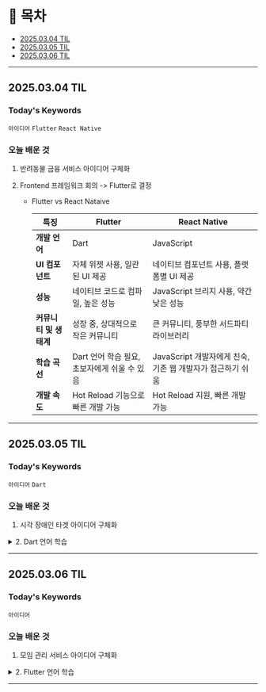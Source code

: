 # 📌 목차

- [2025.03.04 TIL](#20250304-til)
- [2025.03.05 TIL](#20250305-til)
- [2025.03.06 TIL](#20250306-til)

---

## 2025.03.04 TIL

### Today's Keywords

`아이디어` `Flutter` `React Native`

### 오늘 배운 것

1. 반려동물 금융 서비스 아이디어 구체화

2. Frontend 프레임워크 회의 -> Flutter로 결정
   
   - Flutter vs React Nataive
     
     | **특징**         | **Flutter**                  | **React Native**                       |
     | -------------- | ---------------------------- | -------------------------------------- |
     | **개발 언어**      | Dart                         | JavaScript                             |
     | **UI 컴포넌트**    | 자체 위젯 사용, 일관된 UI 제공          | 네이티브 컴포넌트 사용, 플랫폼별 UI 제공               |
     | **성능**         | 네이티브 코드로 컴파일, 높은 성능          | JavaScript 브리지 사용, 약간 낮은 성능            |
     | **커뮤니티 및 생태계** | 성장 중, 상대적으로 작은 커뮤니티          | 큰 커뮤니티, 풍부한 서드파티 라이브러리                 |
     | **학습 곡선**      | Dart 언어 학습 필요, 초보자에게 쉬울 수 있음 | JavaScript 개발자에게 친숙, 기존 웹 개발자가 접근하기 쉬움 |
     | **개발 속도**      | Hot Reload 기능으로 빠른 개발 가능     | Hot Reload 지원, 빠른 개발 가능                |

---

## 2025.03.05 TIL

### Today's Keywords

`아이디어` `Dart`

### 오늘 배운 것

1. 시각 장애인 타겟 아이디어 구체화

<details>
<summary>2. Dart 언어 학습</summary>

# Dart 언어 기본 정리

Dart는 Google에서 개발한 프로그래밍 언어로, 특히 Flutter 프레임워크에서 많이 사용됩니다. 
Dart의 주요 특징 중 하나는 Null Safety이며, 정적 타입을 지원합니다.
아래에서 Dart의 기본 개념을 정리해 보겠습니다.

## 1. 변수 선언하기
Dart에서는 `var`, `final`, `const`, `late` 키워드를 사용하여 변수를 선언할 수 있습니다.

- `var`: 타입을 자동으로 추론합니다.
- 명시적 타입을 사용할 수도 있습니다.
- `late`: 나중에 값을 할당할 변수를 선언할 때 사용합니다.

```dart
var name = "John"; // 타입 추론 (String)
int age = 30; // 명시적 타입 선언
late String address; // 나중에 값을 할당할 변수
2. 변수 타입
Dart의 주요 데이터 타입은 다음과 같습니다:

int - 정수형
double - 실수형
String - 문자열
bool - 불리언 (true 또는 false)
List - 배열 (여러 개의 요소를 저장할 때 사용)
Map - 키-값 쌍으로 이루어진 컬렉션
Set - 중복 없는 데이터 집합
dynamic - 동적 타입 (모든 타입을 가질 수 있음)
int a = 10;
double b = 5.5;
String text = "Hello Dart";
bool isActive = true;
3. Nullable vs Non-nullable
Dart는 Null Safety를 지원하며, 기본적으로 모든 변수는 non-nullable입니다.
즉, 값을 할당하지 않으면 오류가 발생합니다.
Nullable 변수는 ?를 사용하여 선언할 수 있습니다.

String? nullableName; // null이 될 수 있음
String nonNullableName = "John"; // null이 될 수 없음
4. Final vs Const
Dart에서 상수를 선언할 때 final과 const 키워드를 사용합니다.

final: 런타임에 값이 결정되는 상수 (한 번만 할당 가능)
const: 컴파일 타임에 값이 결정되는 상수 (컴파일 시점에 변하지 않는 값)
final currentTime = DateTime.now(); // 런타임 상수
const pi = 3.14; // 컴파일 타임 상수
5. Operators (연산자)
Dart에서 제공하는 주요 연산자는 다음과 같습니다.

산술 연산자: +, -, *, /, %
비교 연산자: ==, !=, >, <, >=, <=
논리 연산자: &&, ||, !
할당 연산자: =, +=, -=, *=, /=
int x = 10;
x += 5; // x = 15
bool isTrue = (x > 5) && (x < 20);
6. List (배열)
List는 여러 개의 값을 저장할 수 있는 자료구조입니다.

List<int> numbers = [1, 2, 3, 4, 5];
numbers.add(6);
numbers.remove(3);
print(numbers); // [1, 2, 4, 5, 6]
7. Map (딕셔너리)
Map은 키와 값으로 이루어진 자료구조입니다.

Map<String, int> scores = {"Alice": 90, "Bob": 85};
scores["Charlie"] = 88;
print(scores["Alice"]); // 90
8. Set (중복 없는 컬렉션)
Set은 중복을 허용하지 않는 데이터 구조입니다.

Set<int> uniqueNumbers = {1, 2, 3, 4, 5};
uniqueNumbers.add(3); // 중복된 값 추가 불가능
print(uniqueNumbers); // {1, 2, 3, 4, 5}
9. if문 (조건문)
if문을 사용하여 조건을 검사하고 특정 코드를 실행할 수 있습니다.

int age = 18;
if (age >= 18) {
  print("성인입니다.");
} else {
  print("미성년자입니다.");
}
10. Loops (반복문)
반복문을 사용하면 코드 실행을 여러 번 반복할 수 있습니다.

For Loop
for (int i = 0; i < 5; i++) {
  print("반복 횟수: \$i");
}
While Loop
int count = 0;
while (count < 3) {
  print("카운트: \$count");
  count++;
}
11. Enum (열거형)
Enum은 여러 개의 상태를 나타낼 때 유용합니다.

enum Status { pending, completed, failed }

void main() {
  Status currentStatus = Status.completed;
  print(currentStatus);
}
12. 함수 (Function)
Dart에서 함수를 선언하는 방법은 다음과 같습니다.

int add(int a, int b) {
  return a + b;
}

void main() {
  print(add(3, 5)); // 8
}
13. Typedef (별칭 타입 정의)
Typedef를 사용하면 특정 함수 타입에 별칭을 지정할 수 있습니다.

typedef MathOperation = int Function(int, int);

int multiply(int a, int b) => a * b;

void main() {
  MathOperation operation = multiply;
  print(operation(4, 5)); // 20
}
  
  ```dart
  typedef IntList = List;
  
  IntList numbers = [1, 2, 3, 4, 5];
  print(numbers);
  ```
  
  - 함수 타입 정의
    
    ```dart
          typedef Operation = int Function(int, int);
    
    int add(int a, int b) => a + b;
    int subtract(int a, int b) => a - b;
    
    Operation selectedOperation = add;
    print(selectedOperation(5, 3)); // Output: 8
    ```

</details>

---

## 2025.03.06 TIL

### Today's Keywords

`아이디어`

### 오늘 배운 것

1. 모임 관리 서비스 아이디어 구체화

<details>
<summary>2. Flutter 언어 학습</summary>

# Flutter 기본 개념 정리

Flutter는 Google에서 개발한 오픈소스 UI 프레임워크로, 하나의 코드베이스로 Android, iOS, 웹, 데스크톱 앱을 개발할 수 있습니다. Flutter의 주요 특징과 기본 개념을 정리하였습니다.

## 1. Flutter 개요

- **언어**: Dart 사용
- **특징**:
  - 빠른 UI 렌더링을 위한 **위젯 기반 구조**
  - **Hot Reload**를 통한 빠른 개발 속도
  - **크로스플랫폼 지원** (iOS, Android, 웹, 데스크톱)
  - 높은 성능 (네이티브 성능과 유사)

## 2. Flutter 설치

Flutter를 설치하려면 [Flutter 공식 문서](https://flutter.dev/docs/get-started/install)를 참고하세요.

### 설치 과정 (간단 요약)
1. Flutter SDK 다운로드 및 설치
2. `flutter doctor` 명령어로 환경 확인
3. IDE (VS Code 또는 Android Studio) 설정
4. Android/iOS 시뮬레이터 설정

```sh
flutter doctor
flutter create my_app
cd my_app
flutter run
```

## 3. Flutter 프로젝트 구조

```
my_app/
 ├── android/         # 안드로이드 관련 코드
 ├── ios/            # iOS 관련 코드
 ├── lib/            # 메인 코드 (Dart 파일)
 │   ├── main.dart   # 진입점
 ├── pubspec.yaml    # 패키지 및 설정 파일
 ├── assets/         # 이미지, 폰트 등 리소스
```

- `lib/main.dart`: 애플리케이션의 진입점
- `pubspec.yaml`: 패키지 및 의존성 관리

## 4. Flutter 기본 위젯

Flutter에서는 UI를 구성하는 요소를 **위젯(Widget)**이라고 합니다.

### 주요 위젯
- **기본 위젯**: `Text`, `Container`, `Row`, `Column`, `Stack`, `Image`, `Icon`
- **상태 관리 위젯**: `StatelessWidget`, `StatefulWidget`

```dart
import 'package:flutter/material.dart';

void main() {
  runApp(MyApp());
}

class MyApp extends StatelessWidget {
  @override
  Widget build(BuildContext context) {
    return MaterialApp(
      home: Scaffold(
        appBar: AppBar(title: Text('Flutter 기본 예제')),
        body: Center(child: Text('Hello, Flutter!')),
      ),
    );
  }
}
```

## 5. StatelessWidget vs StatefulWidget

- **StatelessWidget**: UI가 변하지 않는 정적인 화면에 사용
- **StatefulWidget**: UI가 변경될 가능성이 있는 화면에 사용 (예: 버튼 클릭 시 상태 변경)

### StatelessWidget 예제
```dart
class MyWidget extends StatelessWidget {
  @override
  Widget build(BuildContext context) {
    return Text('나는 Stateless 위젯입니다!');
  }
}
```

### StatefulWidget 예제
```dart
class CounterApp extends StatefulWidget {
  @override
  _CounterAppState createState() => _CounterAppState();
}

class _CounterAppState extends State<CounterApp> {
  int count = 0;

  void increment() {
    setState(() {
      count++;
    });
  }

  @override
  Widget build(BuildContext context) {
    return Column(
      mainAxisAlignment: MainAxisAlignment.center,
      children: [
        Text('Count: \$count'),
        ElevatedButton(onPressed: increment, child: Text('증가')),
      ],
    );
  }
}
```

## 6. 레이아웃 (Row, Column, Stack)

Flutter에서는 **Row, Column, Stack**을 이용하여 UI를 배치합니다.

```dart
Column(
  children: [
    Text('첫 번째 요소'),
    Row(
      mainAxisAlignment: MainAxisAlignment.spaceAround,
      children: [
        Icon(Icons.star),
        Icon(Icons.favorite),
      ],
    ),
  ],
)
```

## 7. 네비게이션 (페이지 이동)

Flutter에서 화면 간 이동은 `Navigator`를 사용합니다.

```dart
Navigator.push(
  context,
  MaterialPageRoute(builder: (context) => SecondPage()),
);
```

뒤로 가기:
```dart
Navigator.pop(context);
```

## 8. HTTP 요청 (API 호출)

Flutter에서 HTTP 요청을 보낼 때 `http` 패키지를 사용합니다.

### `pubspec.yaml`에 `http` 패키지 추가
```yaml
dependencies:
  http: ^0.13.3
```

### HTTP 요청 예제
```dart
import 'package:http/http.dart' as http;
import 'dart:convert';

Future<void> fetchData() async {
  final response = await http.get(Uri.parse('https://jsonplaceholder.typicode.com/posts/1'));
  if (response.statusCode == 200) {
    var data = json.decode(response.body);
    print(data);
  }
}
```

## 9. 상태 관리 (State Management)

Flutter에서는 상태 관리를 위해 다양한 방법을 사용할 수 있습니다.

- **setState** (기본적인 방법)
- **Provider** (공식 추천)
- **Riverpod** (Provider 개선 버전)
- **Bloc** (복잡한 상태 관리)

```dart
class CounterProvider with ChangeNotifier {
  int _count = 0;
  int get count => _count;

  void increment() {
    _count++;
    notifyListeners();
  }
}
```

## 10. Flutter의 주요 패키지

| 패키지 이름 | 설명 |
|------------|------|
| `http` | API 요청 |
| `provider` | 상태 관리 |
| `shared_preferences` | 간단한 로컬 저장소 |
| `flutter_bloc` | Bloc 패턴 상태 관리 |
| `url_launcher` | 웹사이트, 전화, 이메일 열기 |

## 11. Flutter 앱 빌드 및 배포

### 앱 실행
```sh
flutter run
```

### 안드로이드 빌드
```sh
flutter build apk
```

### iOS 빌드
```sh
flutter build ios
```

### 웹 빌드
```sh
flutter build web
```

## 12. 결론

Flutter는 빠른 UI 개발과 크로스플랫폼 지원으로 인해 매우 강력한 프레임워크입니다.
이 문서에서 Flutter의 기초 개념을 다루었으며, 더 깊이 있는 학습을 위해 공식 문서와 다양한 튜토리얼을 참고하는 것이 좋습니다.


</details>

---
